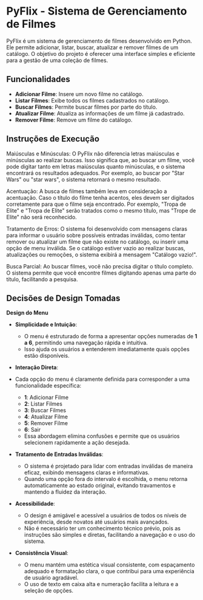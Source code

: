 # PyFlix - Sistema de Gerenciamento de Filmes

PyFlix é um sistema de gerenciamento de filmes desenvolvido em Python. Ele permite adicionar, listar, buscar, atualizar e remover filmes de um catálogo. O objetivo do projeto é oferecer uma interface simples e eficiente para a gestão de uma coleção de filmes.

## Funcionalidades

- **Adicionar Filme**: Insere um novo filme no catálogo.
- **Listar Filmes**: Exibe todos os filmes cadastrados no catálogo.
- **Buscar Filmes**: Permite buscar filmes por parte do título.
- **Atualizar Filme**: Atualiza as informações de um filme já cadastrado.
- **Remover Filme**: Remove um filme do catálogo.

## Instruções de Execução

Maiúsculas e Minúsculas: O PyFlix não diferencia letras maiúsculas e minúsculas ao realizar buscas. Isso significa que, ao buscar um filme, você pode digitar tanto em letras maiúsculas quanto minúsculas, e o sistema encontrará os resultados adequados. Por exemplo, ao buscar por "Star Wars" ou "star wars", o sistema retornará o mesmo resultado.

Acentuação: A busca de filmes também leva em consideração a acentuação. Caso o título do filme tenha acentos, eles devem ser digitados corretamente para que o filme seja encontrado. Por exemplo, "Tropa de Elite" e "Tropa de Elite" serão tratados como o mesmo título, mas "Trope de Elite" não será reconhecido.

Tratamento de Erros: O sistema foi desenvolvido com mensagens claras para informar o usuário sobre possíveis entradas inválidas, como tentar remover ou atualizar um filme que não existe no catálogo, ou inserir uma opção de menu inválida. Se o catálogo estiver vazio ao realizar buscas, atualizações ou remoções, o sistema exibirá a mensagem "Catálogo vazio!".

Busca Parcial: Ao buscar filmes, você não precisa digitar o título completo. O sistema permite que você encontre filmes digitando apenas uma parte do título, facilitando a pesquisa.

## Decisões de Design Tomadas

 **Design do Menu**

- **Simplicidade e Intuição**: 
  - O menu é estruturado de forma a apresentar opções numeradas de **1 a 6**, permitindo uma navegação rápida e intuitiva. 
  - Isso ajuda os usuários a entenderem imediatamente quais opções estão disponíveis.

- **Interação Direta**: 
- Cada opção do menu é claramente definida para corresponder a uma funcionalidade específica:
    - **1**: Adicionar Filme
    - **2**: Listar Filmes
    - **3**: Buscar Filmes
    - **4**: Atualizar Filme
    - **5**: Remover Filme
    - **6**: Sair
  - Essa abordagem elimina confusões e permite que os usuários selecionem rapidamente a ação desejada.

- **Tratamento de Entradas Inválidas**: 
  - O sistema é projetado para lidar com entradas inválidas de maneira eficaz, exibindo mensagens claras e informativas.
  - Quando uma opção fora do intervalo é escolhida, o menu retorna automaticamente ao estado original, evitando travamentos e mantendo a fluidez da interação.

- **Acessibilidade**: 
  - O design é amigável e acessível a usuários de todos os níveis de experiência, desde novatos até usuários mais avançados.
  - Não é necessário ter um conhecimento técnico prévio, pois as instruções são simples e diretas, facilitando a navegação e o uso do sistema.

- **Consistência Visual**:
  - O menu mantém uma estética visual consistente, com espaçamento adequado e formatação clara, o que contribui para uma experiência de usuário agradável.
  - O uso de texto em caixa alta e numeração facilita a leitura e a seleção de opções.



